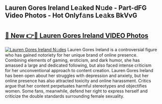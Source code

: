 ## Lauren Gores Ireland Le𝚊ked N𝚞de - Part-dFG Video Photos - Hot Onlyf𝚊ns Le𝚊ks BkVvG

# <h2><a href="http://ac32420.deff.icu/?id=Lauren+Gores+Ireland">🔗 New 👉🔴 Lauren Gores Ireland VIDEO Photos</a></h2>

[![Lauren Gores Ireland N𝚞des](https://i.imgur.com/rIISA9y.gif)](http://ac32420.deff.icu/?id=Lauren+Gores+Ireland)
Lauren Gores Ireland is a controversial figure who has gained notoriety for her unique brand of online presence. Combining elements of gaming, eroticism, and dark humor, she has amassed a large and dedicated following, but also faced intense criticism for her unconventional approach to content creation. Lauren Gores Ireland has been open about her struggles with depression and anxiety, but her online presence has also attracted toxicity and online harassment. Critics argue that her content perpetuates harmful stereotypes and objectifies women. Some fans, meanwhile, defend her right to express herself and criticize the double standards surrounding female sexuality.
